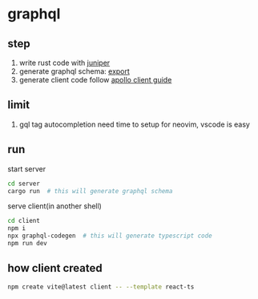 # graphql

## step

1. write rust code with [juniper](https://github.com/graphql-rust/juniper)
2. generate graphql schema: [export](https://graphql-rust.github.io/juniper/schema/index.html#export)
3. generate client code follow [apollo client guide](https://www.apollographql.com/docs/react/get-started/)

## limit

1. gql tag autocompletion need time to setup for neovim, vscode is easy

## run

start server

```sh
cd server
cargo run  # this will generate graphql schema
```

serve client(in another shell)

```sh
cd client
npm i
npx graphql-codegen  # this will generate typescript code
npm run dev
```

## how client created

```sh
npm create vite@latest client -- --template react-ts
```


